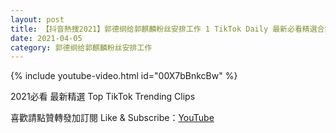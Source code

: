 ```yaml
---
layout: post
title: 【抖音熱搜2021】郭德纲给郭麒麟粉丝安排工作 1 TikTok Daily 最新必看精選合集2021 04 05
date: 2021-04-05
category: 郭德纲给郭麒麟粉丝安排工作
---
```


{% include youtube-video.html id="00X7bBnkcBw" %}

2021必看 最新精選 Top TikTok Trending Clips

喜歡請點贊轉發加訂閱 Like & Subscribe：[YouTube](https://www.youtube.com/channel/UCAoR7VcanIPd04uEq_GIylA/videos)


